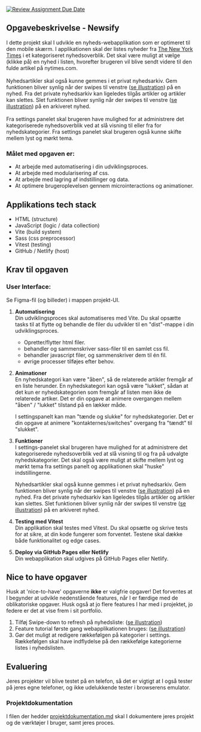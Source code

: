 [![Review Assignment Due Date](https://classroom.github.com/assets/deadline-readme-button-22041afd0340ce965d47ae6ef1cefeee28c7c493a6346c4f15d667ab976d596c.svg)](https://classroom.github.com/a/IV_CIJNp)

## Opgavebeskrivelse - Newsify

I dette projekt skal I udvikle en nyheds-webapplikation som er optimeret til den mobile skærm. I applikationen skal der listes nyheder fra [The New York Times](https://developer.nytimes.com/apis) i et kategoriseret nyhedsoverblik. Det skal være muligt at vælge (klikke på) en nyhed i listen, hvorefter brugeren vil blive sendt videre til den fulde artikel på nytimes.com.<br><br>
Nyhedsartikler skal også kunne gemmes i et privat nyhedsarkiv. Gem funktionen bliver synlig når der swipes til venstre ([se illustration](./assets/swipe-illustration.png "swipe illustration")) på en nyhed. Fra det private nyhedsarkiv kan ligeledes tilgås artikler og artikler kan slettes. Slet funktionen bliver synlig når der swipes til venstre ([se illustration](./assets/swipe-illustration.png "swipe illustration")) på en arkiveret nyhed.<br><br>
Fra settings panelet skal brugeren have mulighed for at administrere det kategoriserede nyhedsoverblik ved at slå visning til eller fra for nyhedskategorier. Fra settings panelet skal brugeren også kunne skifte mellem lyst og mørkt tema.
<br>

### **Målet med opgaven er:**

- At arbejde med automatisering i din udviklingsproces.
- At arbejde med modularisering af css.
- At arbejde med lagring af indstillinger og data.
- At optimere brugeroplevelsen gennem microinteractions og animationer.

## Applikations tech stack

- HTML (structure)<br>
- JavaScript (logic / data collection)<br>
- Vite (build system)<br>
- Sass (css preprocessor)<br>
- Vitest (testing)
- GitHub / Netlify (host)<br>

## Krav til opgaven

### **User Interface:**

Se Figma-fil (og billeder) i mappen projekt-UI.

1. **Automatisering**<br>
   Din udviklingsproces skal automatiseres med Vite. Du skal opsætte tasks til at flytte og behandle de filer du udvikler til en "dist"-mappe i din udviklingsproces.
   - Opretter/flytter html filer.
   - behandler og sammenskriver sass-filer til en samlet css fil.
   - behandler javascript filer, og sammenskriver dem til én fil.
   - øvrige processer tilføjes efter behov.
1. **Animationer**<br>
   En nyhedskategori kan være "åben", så de relaterede artikler fremgår af en liste herunder. En nyhedskategori kan også være "lukket", sådan at det kun er nyhedskategorien som fremgår af listen men ikke de relaterede artiker. Det er din opgave at animere overgangen mellem "åben" / "lukket" tilstand på en lækker måde.

   I settingspanelt kan man "tænde og slukke" for nyhedskategorier. Det er din opgave at animere "kontakternes/switches" overgang fra "tændt" til "slukket".

1. **Funktioner**<br>
   I settings-panelet skal brugeren have mulighed for at administrere det kategoriserede nyhedsoverblik ved at slå visning til og fra på udvalgte nyhedskategorier. Det skal også være muligt at skifte mellem lyst og mørkt tema fra settings panelt og applikationen skal "huske" indstillingerne.

   Nyhedsartikler skal også kunne gemmes i et privat nyhedsarkiv. Gem funktionen bliver synlig når der swipes til venstre ([se illustration](./assets/swipe-illustration.png "swipe illustration")) på en nyhed. Fra det private nyhedsarkiv kan ligeledes tilgås artikler og artikler kan slettes. Slet funktionen bliver synlig når der swipes til venstre ([se illustration](./assets/swipe-illustration.png "swipe illustration")) på en arkiveret nyhed.<br>

1. **Testing med Vitest**<br>
   Din applikation skal testes med Vitest. Du skal opsætte og skrive tests for at sikre, at din kode fungerer som forventet. Testene skal dække både funktionalitet og edge cases.

1. **Deploy via GitHub Pages eller Netlify**<br>
   Din webapplikation skal udgives på GitHub Pages eller Netlify.

## Nice to have opgaver

Husk at 'nice-to-have' opgaverne **ikke** er valgfrie opgaver! Det forventes at I begynder at udvikle nedenstående features, når I er færdige med de oblikatoriske opgaver. Husk også at jo flere features I har med i projektet, jo federe er det at vise frem i sit portfolio.

1. Tilføj Swipe-down to refresh på nyhedsliste:
   ([se illustration](./assets/pull-to-refresh-823x1024.png "swipe-down"))
1. Feature tutorial første gang webapplikationen bruges: ([se illustration](./assets/tutorial.png "tutorial"))
1. Gør det muligt at redigere rækkefølgen på kategorier i settings. Rækkefølgen skal have indflydelse på den rækkefølge kategorierne listes i nyhedslisten.

## Evaluering

Jeres projekter vil blive testet på en telefon, så det er vigtigt at I også tester på jeres egne telefoner, og ikke udelukkende tester i browserens emulator.

### **Projektdokumentation**

I filen der hedder [projektdokumentation.md](./projektdokumentation.md) skal I dokumentere jeres projekt og de værktøjer I bruger, samt jeres proces.
